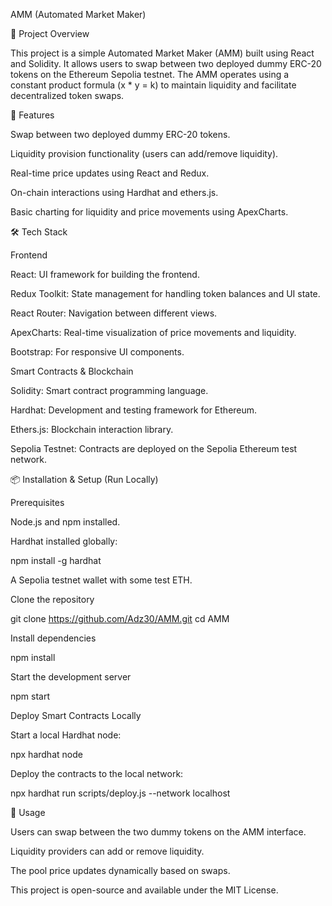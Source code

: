 AMM (Automated Market Maker)

📌 Project Overview

This project is a simple Automated Market Maker (AMM) built using React and Solidity. It allows users to swap between two deployed dummy ERC-20 tokens on the Ethereum Sepolia testnet. The AMM operates using a constant product formula (x * y = k) to maintain liquidity and facilitate decentralized token swaps.

🚀 Features

Swap between two deployed dummy ERC-20 tokens.

Liquidity provision functionality (users can add/remove liquidity).

Real-time price updates using React and Redux.

On-chain interactions using Hardhat and ethers.js.

Basic charting for liquidity and price movements using ApexCharts.

🛠 Tech Stack

Frontend

React: UI framework for building the frontend.

Redux Toolkit: State management for handling token balances and UI state.

React Router: Navigation between different views.

ApexCharts: Real-time visualization of price movements and liquidity.

Bootstrap: For responsive UI components.

Smart Contracts & Blockchain

Solidity: Smart contract programming language.

Hardhat: Development and testing framework for Ethereum.

Ethers.js: Blockchain interaction library.

Sepolia Testnet: Contracts are deployed on the Sepolia Ethereum test network.

📦 Installation & Setup (Run Locally)

Prerequisites

Node.js and npm installed.

Hardhat installed globally:

npm install -g hardhat

A Sepolia testnet wallet with some test ETH.

Clone the repository

git clone https://github.com/Adz30/AMM.git
cd AMM

Install dependencies

npm install

Start the development server

npm start

Deploy Smart Contracts Locally

Start a local Hardhat node:

npx hardhat node

Deploy the contracts to the local network:

npx hardhat run scripts/deploy.js --network localhost




📜 Usage

Users can swap between the two dummy tokens on the AMM interface.

Liquidity providers can add or remove liquidity.

The pool price updates dynamically based on swaps.

This project is open-source and available under the MIT License.



